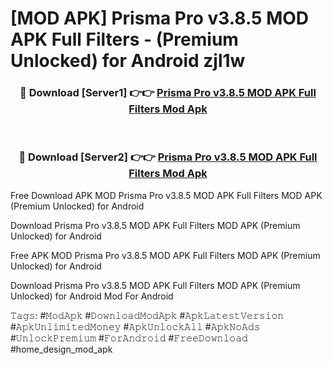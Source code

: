# [MOD APK] Prisma Pro v3.8.5 MOD APK Full Filters - (Premium Unlocked) for Android zjl1w



<div align="center">
<h3>🔴 Download [Server1] 👉👉 <a href="https://momento.my/?title=Prisma_Pro_v3.8.5_MOD_APK_Full_Filters">Prisma Pro v3.8.5 MOD APK Full Filters Mod Apk</a></h3><br>

<h3>🔴 Download [Server2] 👉👉 <a href="https://momento.my/?title=Prisma_Pro_v3.8.5_MOD_APK_Full_Filters">Prisma Pro v3.8.5 MOD APK Full Filters Mod Apk</a></h3>
</div>



Free Download APK MOD Prisma Pro v3.8.5 MOD APK Full Filters MOD APK (Premium Unlocked) for Android

Download Prisma Pro v3.8.5 MOD APK Full Filters MOD APK (Premium Unlocked) for Android

Free APK MOD Prisma Pro v3.8.5 MOD APK Full Filters MOD APK (Premium Unlocked) for Android

Download Prisma Pro v3.8.5 MOD APK Full Filters MOD APK (Premium Unlocked) for Android Mod For Android

𝚃𝚊𝚐𝚜: #𝙼𝚘𝚍𝙰𝚙𝚔 #𝙳𝚘𝚠𝚗𝚕𝚘𝚊𝚍𝙼𝚘𝚍𝙰𝚙𝚔 #𝙰𝚙𝚔𝙻𝚊𝚝𝚎𝚜𝚝𝚅𝚎𝚛𝚜𝚒𝚘𝚗 #𝙰𝚙𝚔𝚄𝚗𝚕𝚒𝚖𝚒𝚝𝚎𝚍𝙼𝚘𝚗𝚎𝚢 #𝙰𝚙𝚔𝚄𝚗𝚕𝚘𝚌𝚔𝙰𝚕𝚕 #𝙰𝚙𝚔𝙽𝚘𝙰𝚍𝚜 #𝚄𝚗𝚕𝚘𝚌𝚔𝙿𝚛𝚎𝚖𝚒𝚞𝚖 #𝙵𝚘𝚛𝙰𝚗𝚍𝚛𝚘𝚒𝚍 #𝙵𝚛𝚎𝚎𝙳𝚘𝚠𝚗𝚕𝚘𝚊𝚍 #home_design_mod_apk

